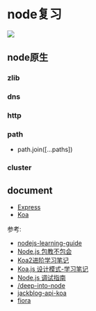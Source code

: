 # node复习

![](https://i.loli.net/2020/11/14/YibCRBIprcVaJ35.png)

## node原生

### zlib
### dns
### http
### path
- path.join([...paths])
### cluster


## document
- [Express](./expressDemo/readme.md)
- [Koa](./koaDemo/readme.md)

参考:

- [nodejs-learning-guide](https://github.com/chyingp/nodejs-learning-guide)
- [Node.js 包教不包会](https://github.com/alsotang/node-lessons)
- [Koa2进阶学习笔记](https://chenshenhai.github.io/koa2-note/)
- [Koa.js 设计模式-学习笔记](https://github.com/chenshenhai/koajs-design-note)
- [Node.js 调试指南](https://github.com/nswbmw/node-in-debugging)
- [/deep-into-node](https://yjhjstz.gitbooks.io/deep-into-node/)
- [jackblog-api-koa](https://github.com/jackhutu/jackblog-api-koa)
- [fiora](https://github.com/yinxin630/fiora)
